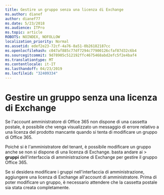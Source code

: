```yaml
---
title: Gestire un gruppo senza una licenza di Exchange
ms.author: dianef
author: dianef77
ms.date: 5/23/2018
ms.audience: ITPro
ms.topic: article
ROBOTS: NOINDEX, NOFOLLOW
localization_priority: Normal
ms.assetid: edef2e23-72cf-4a76-8a51-0b26182187cc
ms.openlocfilehash: c047af885c77df7294c77900126cfaf87d32c6b4
ms.sourcegitcommit: 9d78905c512192ffc4675468abd2efc5f2e4baf4
ms.translationtype: MT
ms.contentlocale: it-IT
ms.lasthandoff: 04/23/2019
ms.locfileid: "32409334"
---
```

# <a name="manage-a-group-without-an-exchange-license"></a>Gestire un gruppo senza una licenza di Exchange

Se l'account amministratore di Office 365 non dispone di una cassetta postale, è possibile che venga visualizzato un messaggio di errore relativo a una licenza del prodotto mancante quando si tenta di modificare un gruppo di Office 365.
  
Poiché si è l'amministratore del tenant, è possibile modificare un gruppo anche se non si dispone di una licenza di Exchange. basta andare ai [](https://outlook.office365.com/ecp.aspx) \> **gruppi** dell'interfaccia di amministrazione di Exchange per gestire il gruppo Office 365. 
  
Se si desidera modificare i gruppi nell'interfaccia di amministrazione, aggiungere una licenza di Exchange all'account di amministratore. Prima di poter modificare un gruppo, è necessario attendere che la cassetta postale sia stata creata completamente.
  

